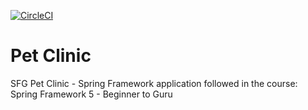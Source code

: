 [![CircleCI](https://circleci.com/gh/geostojanov/sfg-pet-clinic/tree/master.svg?style=svg)](https://circleci.com/gh/geostojanov/sfg-pet-clinic/tree/master)
# Pet Clinic
SFG Pet Clinic - Spring Framework application followed in the course: Spring Framework 5 - Beginner to Guru